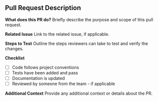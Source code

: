 ## Pull Request Description

**What does this PR do?**
Briefly describe the purpose and scope of this pull request.

**Related Issue**
Link to the related issue, if applicable.

**Steps to Test**
Outline the steps reviewers can take to test and verify the changes.

**Checklist**
- [ ] Code follows project conventions
- [ ] Tests have been added and pass
- [ ] Documentation is updated
- [ ] Reviewed by someone from the team - if applicable

**Additional Context**
Provide any additional context or details about the PR.
